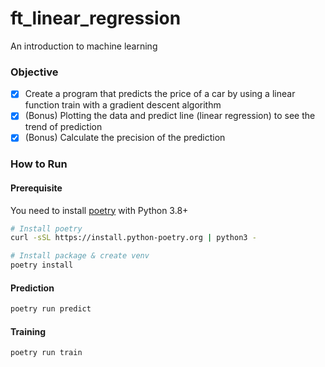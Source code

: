 # ft_linear_regression
An introduction to machine learning

### Objective
- [x] Create a program that predicts the price of a car by using a linear function train with a gradient descent algorithm
- [x] (Bonus) Plotting the data and predict line (linear regression) to see the trend of prediction
- [x] (Bonus) Calculate the precision of the prediction

### How to Run

#### Prerequisite
You need to install [poetry](https://github.com/python-poetry/poetry) with Python 3.8+
```bash
# Install poetry
curl -sSL https://install.python-poetry.org | python3 -

# Install package & create venv
poetry install
```

#### Prediction

```bash
poetry run predict
```

#### Training

```bash
poetry run train
```
